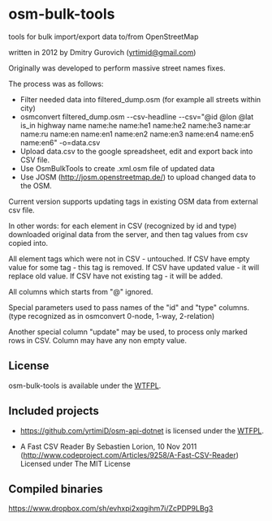 osm-bulk-tools
==============

tools for bulk import/export data to/from OpenStreetMap

written in 2012 by Dmitry Gurovich (yrtimid@gmail.com)

Originally was developed to perform massive street names fixes.

The process was as follows:
* Filter needed data into filtered_dump.osm (for example all streets within city)
* osmconvert filtered_dump.osm --csv-headline --csv="@id @lon @lat is_in highway name name:he name:he1 name:he2 name:he3 name:ar name:ru name:en name:en1 name:en2 name:en3 name:en4 name:en5 name:en6" -o=data.csv
* Upload data.csv to the google spreadsheet, edit and export back into CSV file.
* Use OsmBulkTools to create .xml.osm file of updated data
* Use JOSM (http://josm.openstreetmap.de/) to upload changed data to the OSM.

Current version supports updating tags in existing OSM data from external csv file.

In other words: for each element in CSV (recognized by id and type) downloaded original data from the server, and then tag values from csv copied into.

All element tags which were not in CSV - untouched. If CSV have empty value for some tag - this tag is removed. If CSV have updated value - it will replace old value. If CSV have not existing tag - it will be added.

All columns which starts from "@" ignored.

Special parameters used to pass names of the "id" and "type" columns. (type recognized as in osmconvert 0-node, 1-way, 2-relation)

Another special column "update" may be used, to process only marked rows in CSV. Column may have any non empty value.


## License

osm-bulk-tools is available under the [WTFPL](http://sam.zoy.org/wtfpl/).

## Included projects 

* https://github.com/yrtimiD/osm-api-dotnet is licensed under the [WTFPL](http://sam.zoy.org/wtfpl/).

* A Fast CSV Reader By Sebastien Lorion, 10 Nov 2011 (http://www.codeproject.com/Articles/9258/A-Fast-CSV-Reader) Licensed under The MIT License

## Compiled binaries

https://www.dropbox.com/sh/evhxpi2xqgihm7i/ZcPDP9LBg3

